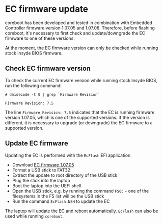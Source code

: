 # EC firmware update

coreboot has been developed and tested in combination with Embedded Controller
firmware version 1.07.05 and 1.07.08. Therefore, before flashing coreboot, it's
necessary to first check and update/downgrade the EC firmware to one of these
versions.

At the moment, the EC firmware version can only be checked while running stock
Insyde BIOS firmware.

## Check EC firmware version

To check the current EC firmware version while running stock Insyde BIOS, run
the following command:

```
# dmidecode -t 0 | grep `Firmware Revision`

Firmware Revision: 7.5
```

The line `Firmware Revision: 7.5` indicates that the EC is running firmware
version 1.07.05, which is one of the supported versions. If the version is
different, it is necessary to upgrade (or downgrade) the EC firmware to a
supported version.

## Update EC firmware

Updating the EC is performed with the `EcFlash` EFI application.

- Download [EC firmware 1.07.05](https://cloud.3mdeb.com/index.php/s/HFGjcEfz5i75JRr)
- Format a USB stick to FAT32
- Extract the update to root directory of the USB stick
- Plug the stick into the laptop
- Boot the laptop into the UEFI shell
- Open the USB stick, e.g. by running the command `FS0:` - one of the
  filesystems in the FS list will be the USB stick
- Run the command `EcFlash.NSH` to update the EC

The laptop will update the EC and reboot automatically. `EcFlash` can also be
used while running `coreboot`.
